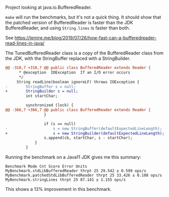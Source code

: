 Project looking at java.io.BufferedReader.

`make` will run the benchmarks, but it's not a quick thing. It should show that
the patched version of BufferedReader is faster than the JDK BufferedReader,
and using `String.lines` is faster than both.

See https://lemire.me/blog/2019/07/26/how-fast-can-a-bufferedreader-read-lines-in-java/

The TunedBufferedReader class is a copy of the BufferedReader class from the
JDK, with the StringBuffer replaced with a StringBuilder.

```diff
@@ -310,7 +310,7 @@ public class BufferedReader extends Reader {
      * @exception  IOException  If an I/O error occurs
      */
     String readLine(boolean ignoreLF) throws IOException {
-        StringBuffer s = null;
+        StringBuilder s = null;
         int startChar;

         synchronized (lock) {
@@ -366,7 +366,7 @@ public class BufferedReader extends Reader {
                 }

                 if (s == null)
-                    s = new StringBuffer(defaultExpectedLineLength);
+                    s = new StringBuilder(defaultExpectedLineLength);
                 s.append(cb, startChar, i - startChar);
             }
         }
```

Running the benchmark on a Java11 JDK gives me this summary:

```
Benchmark Mode Cnt Score Error Units
MyBenchmark.stdLibBufferedReader thrpt 25 29.542 ± 0.599 ops/s
MyBenchmark.patchedStdLibBufferedReader thrpt 25 33.426 ± 0.108 ops/s
MyBenchmark.stringLines thrpt 25 87.141 ± 1.155 ops/s
```

This shows a 13% improvement in this benchmark.
